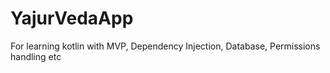 # YajurVedaApp
For learning kotlin with MVP, Dependency Injection, Database, Permissions handling etc
